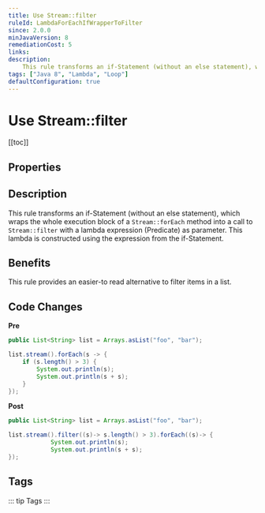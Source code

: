 ```yaml
---
title: Use Stream::filter
ruleId: LambdaForEachIfWrapperToFilter
since: 2.0.0
minJavaVersion: 8
remediationCost: 5
links:
description:
    This rule transforms an if-Statement (without an else statement), which wraps the whole execution block of a 'Stream::forEach' method into a call to 'Stream::filter' with a lambda expression (Predicate) as parameter. This lambda is constructed using the expression from the if-Statement.
tags: ["Java 8", "Lambda", "Loop"]
defaultConfiguration: true
---
```


# Use Stream::filter

[[toc]]

## Properties

<RuleProperties />


## Description

This rule transforms an if-Statement (without an else statement), which wraps the whole execution block of a `Stream::forEach` method into a call to `Stream::filter` with a lambda expression (Predicate) as parameter. This lambda is constructed using the expression from the if-Statement.

## Benefits

This rule provides an easier-to read alternative to filter items in a list.


## Code Changes

__Pre__

```java
public List<String> list = Arrays.asList("foo", "bar");

list.stream().forEach(s -> {
    if (s.length() > 3) {
        System.out.println(s);
        System.out.println(s + s);
    }
});
```

__Post__

```java
public List<String> list = Arrays.asList("foo", "bar");

list.stream().filter((s)-> s.length() > 3).forEach((s)-> {
            System.out.println(s);
            System.out.println(s + s);
});
```

<VersionNotice />


## Tags

::: tip Tags
<TagLinks />
:::